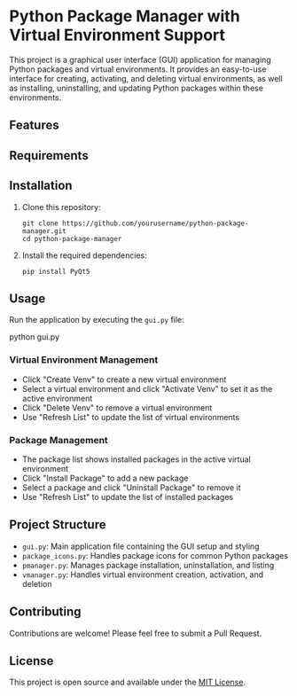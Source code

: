 # Python Package Manager with Virtual Environment Support

This project is a graphical user interface (GUI) application for managing Python packages and virtual environments. It provides an easy-to-use interface for creating, activating, and deleting virtual environments, as well as installing, uninstalling, and updating Python packages within these environments.

## Features


## Requirements


## Installation

1. Clone this repository:
   ```
   git clone https://github.com/yourusername/python-package-manager.git
   cd python-package-manager
   ```

2. Install the required dependencies:
   ```
   pip install PyQt5
   ```

## Usage

Run the application by executing the `gui.py` file:

python gui.py

### Virtual Environment Management

- Click "Create Venv" to create a new virtual environment
- Select a virtual environment and click "Activate Venv" to set it as the active environment
- Click "Delete Venv" to remove a virtual environment
- Use "Refresh List" to update the list of virtual environments

### Package Management

- The package list shows installed packages in the active virtual environment
- Click "Install Package" to add a new package
- Select a package and click "Uninstall Package" to remove it
- Use "Refresh List" to update the list of installed packages

## Project Structure

- `gui.py`: Main application file containing the GUI setup and styling
- `package_icons.py`: Handles package icons for common Python packages
- `pmanager.py`: Manages package installation, uninstallation, and listing
- `vmanager.py`: Handles virtual environment creation, activation, and deletion

## Contributing

Contributions are welcome! Please feel free to submit a Pull Request.

## License

This project is open source and available under the [MIT License](LICENSE).
